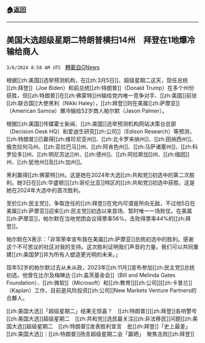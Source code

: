 ###  [:house:返回](README.md)
---


## 美国大选超级星期二特朗普横扫14州　拜登在1地爆冷输给商人
`3/6/2024 8:58 AM UTC ` [轉載自GNews](https://gnews.org/articles/2370075)

根据[[zh:美国]]选举预测机构，在[[zh:3月5日]]、超级星期二这天，现任总统[[zh:拜登]]（Joe Biden）和前总统[[zh:特朗普]]（Donald Trump）在多个州份获胜，但[[zh:特朗普]]在[[zh:佛蒙特]]州输给党内唯一竞争对手、[[zh:美国]]前驻[[zh:联合国]]大使黑利（Nikki Haley），[[zh:拜登]]则在美属[[zh:萨摩亚]]（American Samoa）爆冷输给52岁商人帕尔默（Jason Palmer）。

根据[[zh:美国]]传媒霍士新闻、[[zh:美国]]选举预测机构网站决策台总部（Decision Desk HQ）和爱迪生研究[[zh:公司]]（Edison Research）等预测，[[zh:特朗普]]已赢得[[zh:维珍尼亚州]]、[[zh:北卡罗来纳州]]、[[zh:田纳西州]]、俄克拉何马州、[[zh:亚拉巴马]]州、[[zh:阿肯色州]]、[[zh:马萨诸塞州]]、[[zh:科罗拉多]]州、[[zh:明尼苏达]]州、[[zh:德州]]、[[zh:阿拉斯加]]州、[[zh:缅因]]州、[[zh:犹他州]]及[[zh:加州]]。

黑利赢得[[zh:佛蒙特]]州。这是她在2024年大选[[zh:共和党]]初选中的第二次胜利。她3日在[[zh:华盛顿]][[zh:哥伦比亚]]特区的[[zh:共和党]]初选中获胜，这是她在2024年大选中的首次胜利。

至於[[zh:民主党]]，争取连任的[[zh:拜登]]在党内可谓是所向无敌，不过他5日在美属[[zh:萨摩亚]]迎来[[zh:民主党]]初选以来首场、暂时唯一一场败仗。在美属[[zh:萨摩亚]]，帕尔默在当地党团会议得票率56%，击败得票率44%的[[zh:拜登]]。

帕尔默在X表示：「非常荣幸宣布我在美属[[zh:萨摩亚]]总统初选中的胜利。感谢这个不可思议的社区对我的支持。这次胜利证明我们声音的力量。我们可以共同重建[[zh:美国梦]]并为所有人塑造更光明的未来。」

现年52岁的帕尔默过去从未从政，2023年[[zh:11月]]宣布参加[[zh:民主党]]总统初选。他曾在比尔及梅琳达·[[zh:盖茨基金会]]（Bill and Melinda Gates Foundation）、[[zh:微软]]（Microsoft）和[[zh:教育]][[zh:公司]][[zh:卡普兰]]（Kaplan）工作，目前是风险投资[[zh:公司]]New Markets Venture Partners的合夥人。

[[zh:美国大选]]「超级星期二」结果无惊喜？　[[zh:特朗普]][[zh:拜登]]各响警号[[zh:美国大选]]超级星期二　[[zh:共和党]]选民最关注[[zh:非法移民]]问题[[zh:美国大选]]超级星期二　[[zh:特朗普]]发表胜利宣言　批[[zh:拜登]]「史上最差」[[zh:美国大选]]｜[[zh:特朗普]]扬言超级星期二会「赢晒」　聚焦击败[[zh:拜登]]
